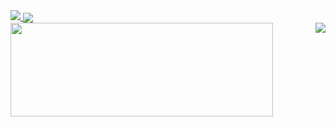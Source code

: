 <a href="https://hits.seeyoufarm.com">
  <img  src="https://hits.seeyoufarm.com/api/count/incr/badge.svg?url=https%3A%2F%2Fgithub.com%2Ftjdwp0211&count_bg=%2335A1FD&title_bg=%2335A1FD&icon=react.svg&icon_color=%23FFFFFF&title=Hi%21&edge_flat=false"/>
</a>
<a href="https://velog.io/@sung-je-kim">
  <img align="center" src="https://velog-readme-stats.vercel.app/api/badge?name=sung-je-kim" />
</a>
<div align="center">
<!--   <tr> -->
<!--     <td valign="top"> -->
      <a href="https://github.com/anuraghazra/github-readme-stats">
        <img width="420px" height="150px" align="left" src="https://github-readme-stats.vercel.app/api?username=tjdwp0211" />
      </a>
<!--     </td> -->
<!--     <td valign="top"> -->
      <a href="https://opgc.me/#/users/tjdwp0211" target="_blank">
        <img align="right" src="https://api.opgc.me/githubs/users/tjdwp0211/tag/?theme=basic" />
      </a>
<!--     </td> -->
<!--   </tr> -->
</div>
